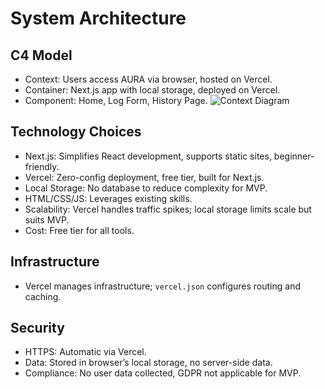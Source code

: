 # System Architecture
## C4 Model
- Context: Users access AURA via browser, hosted on Vercel.
- Container: Next.js app with local storage, deployed on Vercel.
- Component: Home, Log Form, History Page.
![Context Diagram](./diagrams/context.png)
## Technology Choices
- Next.js: Simplifies React development, supports static sites, beginner-friendly.
- Vercel: Zero-config deployment, free tier, built for Next.js.
- Local Storage: No database to reduce complexity for MVP.
- HTML/CSS/JS: Leverages existing skills.
- Scalability: Vercel handles traffic spikes; local storage limits scale but suits MVP.
- Cost: Free tier for all tools.
## Infrastructure
- Vercel manages infrastructure; `vercel.json` configures routing and caching.
## Security
- HTTPS: Automatic via Vercel.
- Data: Stored in browser’s local storage, no server-side data.
- Compliance: No user data collected, GDPR not applicable for MVP.